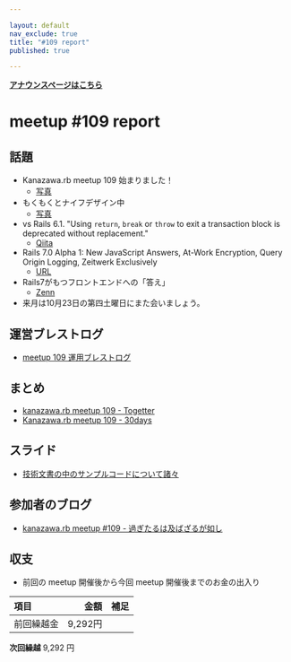 ```yaml
---

layout: default
nav_exclude: true
title: "#109 report"
published: true

---
```


<div style="text-align: left;"><a href="../"><strong>アナウンスページはこちら</strong></a></div>

# meetup #109 report

## 話題

* Kanazawa.rb meetup 109 始まりました！
  + [写真](https://twitter.com/skn_ton10_v1/status/1439081014450536457)
* もくもくとナイフデザイン中
  + [写真](https://twitter.com/Yukimitsu_Izawa/status/1439097333078056961)
* vs Rails 6.1. "Using `return`, `break` or `throw` to exit a transaction block is deprecated without replacement."
  + [Qiita](https://qiita.com/PharaohKJ/items/0307cdb0655c0e286b64)
* Rails 7.0 Alpha 1: New JavaScript Answers, At-Work Encryption, Query Origin Logging, Zeitwerk Exclusively
  + [URL](https://weblog.rubyonrails.org/2021/9/15/Rails-7-0-alpha-1-released/)
* Rails7がもつフロントエンドへの「答え」
  + [Zenn](https://zenn.dev/kenzan100/articles/0f9b100655a4bf)
* 来月は10月23日の第四土曜日にまた会いましょう。

## 運営ブレストログ

* [meetup 109 運用ブレストログ](https://github.com/kanazawarb/meetup/wiki/meetup-109-%E9%81%8B%E5%96%B6%E3%83%96%E3%83%AC%E3%82%B9%E3%83%88%E3%83%AD%E3%82%B0)

## まとめ

* [kanazawa.rb meetup 109 - Togetter](https://togetter.com/li/1776808)
* [Kanazawa.rb meetup 109 - 30days](https://30d.jp/kzrb/99)

## スライド

* [技術文書の中のサンプルコードについて諸々](https://speakerdeck.com/sat/ji-shu-wen-shu-falsezhong-falsesanpurukodonituitezhu)

## 参加者のブログ

* [kanazawa\.rb meetup \#109 \- 過ぎたるは及ばざるが如し](https://cotton-desu.hatenablog.com/entry/2021/09/21/130000)

## 収支

* 前回の meetup 開催後から今回 meetup 開催後までのお金の出入り

|項目                           |金額         |補足                                               |
|:------------------------------|------------:|:--------------------------------------------------|
| 前回繰越金                    |       9,292円 |                                                   |

**次回繰越**  9,292 円
